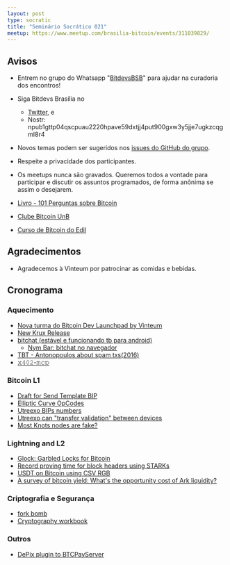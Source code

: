 ```yaml
---
layout: post
type: socratic
title: "Seminário Socrático 021"
meetup: https://www.meetup.com/brasilia-bitcoin/events/311039829/
---
```


## Avisos

* Entrem no grupo do Whatsapp "[BitdevsBSB](https://chat.whatsapp.com/KxuGyYu4TZy94KcA1yXCzi)" para ajudar na curadoria dos encontros!
* Siga Bitdevs Brasília no 
    * [Twitter](https://twitter.com/BitDevsBSB), e 
    * Nostr: npub1gttp04qscpuau2220hpave59dxtjj4put900gxw3y5jje7ugkzcqgml8r4

* Novos temas podem ser sugeridos nos [issues do GitHub do grupo](https://github.com/BitDevsBSB/BitDevsBSB/issues).
* Respeite a privacidade dos participantes.
* Os meetups nunca são gravados. Queremos todos a vontade para participar e discutir os assuntos programados, de forma anônima se assim o desejarem.
* [Livro - 101 Perguntas sobre Bitcoin](https://bitcoin101.site)
* [Clube Bitcoin UnB](https://x.com/ClubeBitcoinUnB)
* [Curso de Bitcoin do Edil](https://www.youtube.com/watch?v=gCgdCgyHFqw&list=PLfdR3_dt2rbexb-ohbaLLzAuNAp7Ypt8u)

## Agradecimentos

* Agradecemos à Vinteum por patrocinar as comidas e bebidas.

## Cronograma

### Aquecimento
* [Nova turma do Bitcoin Dev Launchpad by Vinteum](https://vinteum.org/bdl)
* [New Krux Release](https://github.com/selfcustody/krux/releases/tag/v25.09.0)
* [bitchat (estável e funcionando tb para android)](https://bitchat.free/)
    * [Nym Bar: bitchat no navegador](https://nym.bar)
* [TBT - Antonopoulos about spam txs(2016)](https://www.youtube.com/watch?v=Y2IO6m5E_MM)
* [𝚡𝟺𝟶𝟸-𝚖𝚌𝚙](https://x.com/vercel/status/1966549876289999173)

### Bitcoin L1
* [Draft for Send Template BIP](https://github.com/ajtowns/bips/pull/7)
* [Elliptic Curve OpCodes](https://github.com/bitcoin/bips/pull/1945)
* [Utreexo BIPs numbers](https://x.com/murchandamus/status/1962884941886443740)
* [Utreexo can "transfer validation" between devices](https://x.com/Erik17192799/status/1965900310733316382)
* [Most Knots nodes are fake?](https://x.com/callebtc/status/1966957840246923656)

### Lightning and L2
* [Glock: Garbled Locks for Bitcoin](https://cdn.prod.website-files.com/67cfca80708eb505376820af/68a3e174eaff71d197ac4080_glock.pdf)
* [Record proving time for block headers using STARKs](https://xcancel.com/dimahledba/status/1965069234985439331)
* [USDT on Bitcoin using CSV RGB](https://x.com/BitcoinNewsCom/status/1961042826017349929)
* [A survey of bitcoin yield: What's the opportunity cost of Ark liquidity?](https://blog.second.tech/survey-of-bitcoin-yield/)

### Criptografia e Segurança
* [fork bomb](https://benpool.space/tx/d03209cd5e6d763576dd90880a6e033f4bfc2dd6f762dd638141abd1d1d2ffa8)
* [Cryptography workbook](https://delvingbitcoin.org/t/provable-cryptography-for-bitcoin-an-introduction-workbook/1974)

### Outros
* [DePix plugin to BTCPayServer](https://x.com/thgO_O/status/1963649535411880112)

